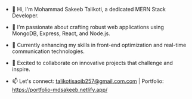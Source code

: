 - 👋 Hi, I'm Mohammad Sakeeb Talikoti, a dedicated MERN Stack Developer.

- 👀 I'm passionate about crafting robust web applications using MongoDB, Express, React, and Node.js.

- 🌱 Currently enhancing my skills in front-end optimization and real-time communication technologies.

- 💞️ Excited to collaborate on innovative projects that challenge and inspire.

- 📫 Let's connect: talikotisaqib257@gmail.com.com | Portfolio: https://portfolio-mdsakeeb.netlify.app/

<!---
Saqeeb01/Saqeeb01 is a ✨ special ✨ repository because its `README.md` (this file) appears on your GitHub profile.
You can click the Preview link to take a look at your changes.
--->
